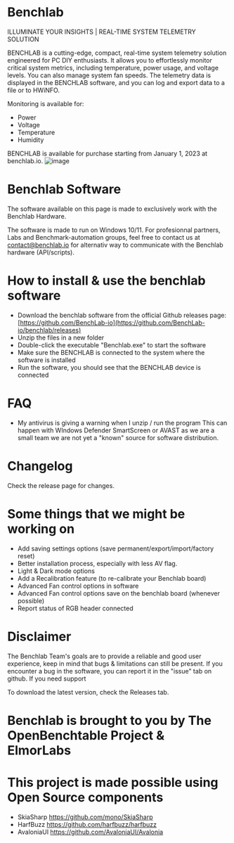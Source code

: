# Benchlab
ILLUMINATE YOUR INSIGHTS | REAL-TIME SYSTEM TELEMETRY SOLUTION

BENCHLAB is a cutting-edge, compact, real-time system telemetry solution engineered for PC DIY enthusiasts.
It allows you to effortlessly monitor critical system metrics, including temperature, power usage, and voltage levels.
You can also manage system fan speeds. The telemetry data is displayed in the BENCHLAB software, and you can log and export data to a file or to HWiNFO.

Monitoring is available for:
- Power
- Voltage
- Temperature
- Humidity

BENCHLAB is available for purchase starting from January 1, 2023 at benchlab.io.
![image](https://github.com/BenchLab-io/benchlab/assets/2151317/6aa9c95a-c936-4c4b-9b91-a81a62c2ebf7)

# Benchlab Software
The software available on this page is made to exclusively work with the Benchlab Hardware.

The software is made to run on Windows 10/11. For profesionnal partners, Labs and Benchmark-automation groups, feel free to contact us at contact@benchlab.io for alternativ way to communicate with the Benchlab hardware (API/scripts).

# How to install & use the benchlab software
- Download the benchlab software from the official Github releases page: [https://github.com/BenchLab-io](https://github.com/BenchLab-io/benchlab/releases)
- Unzip the files in a new folder
- Double-click the executable "Benchlab.exe" to start the software
- Make sure the BENCHLAB is connected to the system where the software is installed
- Run the software, you should see that the BENCHLAB device is connected

# FAQ
- My antivirus is giving a warning when I unzip / run the program
This can happen with WIndows Defender SmartScreen or AVAST as we are a small team we are not yet a "known" source for software distribution.

# Changelog
Check the release page for changes.

# Some things that we might be working on
- Add saving settings options (save permanent/export/import/factory reset)
- Better installation process, especially with less AV flag.
- Light & Dark mode options
- Add a Recalibration feature (to re-calibrate your Benchlab board)
- Advanced Fan control options in software
- Advanced Fan control options save on the benchlab board (whenever possible)
- Report status of RGB header connected

# Disclaimer
The Benchlab Team's goals are to provide a reliable and good user experience, keep in mind that bugs & limitations can still be present.
If you encounter a bug in the software, you can report it in the "issue" tab on github. If you need support 

To download the latest version, check the Releases tab.

# Benchlab is brought to you by The OpenBenchtable Project & ElmorLabs

# This project is made possible using Open Source components
- SkiaSharp https://github.com/mono/SkiaSharp
- HarfBuzz https://github.com/harfbuzz/harfbuzz
- AvaloniaUI https://github.com/AvaloniaUI/Avalonia
